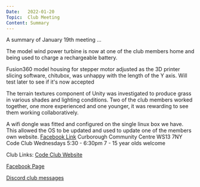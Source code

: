 ```yaml
---
Date:   2022-01-20
Topic:  Club Meeting
Content: Summary
---
```

A summary of January 19th meeting ...

The model wind power turbine is now at one of the club members home and being used to charge a rechargeable battery. 

Fusion360 model housing for stepper motor adjusted as the 3D printer slicing software, chitubox, was unhappy with the length of the Y axis. Will test later to see if it's now accepted 

The terrain textures component of Unity was investigated to produce grass in various shades and lighting conditions. Two of the club members worked together, one more experienced and one younger, it was rewarding to see them working collaboratively. 

A wifi dongle was fitted and configured on the single linux box we have. This allowed the OS to be updated and used to update one of the members own website.
[Facebook Link](https://www.facebook.com/1481985248595237/posts/4520716994722032/)
Curborough Community Centre
WS13 7NY
Code Club
Wednesdays 5:30 - 6:30pm
7 - 15 year olds welcome

Club Links:
[Code Club Website](https://lichfield-code-club.github.io/)

[Facebook Page](https://www.facebook.com/LichfieldCoders)

[Discord club messages](https://discord.gg/szz6xGK)

